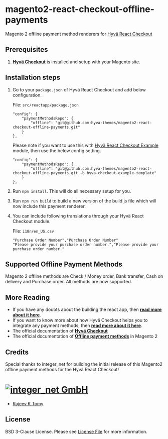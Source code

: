 # magento2-react-checkout-offline-payments

Magento 2 offline payment method renderers for [Hyvä React Checkout][hyva-react-checkout]

## Prerequisites

1.  **[Hyvä Checkout][hyva-react-checkout]** is installed and setup with your Magento site.

## Installation steps

1. Go to your `package.json` of Hyvä React Checkout and add below configuration.

    File: `src/reactapp/package.json`
    ```
    "config": {
        "paymentMethodsRepo": {
            "offline": "git@github.com:hyva-themes/magento2-react-checkout-offline-payments.git"
        }
    },
    ```

    Please note if you want to use this with [Hyvä React Checkout Example][example-template] module, then use the below config setting.

    ```
    "config": {
        "paymentMethodsRepo": {
            "offline": "git@github.com:hyva-themes/magento2-react-checkout-offline-payments.git -b hyva-checkout-example-template"
        }
    },
    ```

2. Run `npm install`. This will do all necessary setup for you.
3. Run `npm run build` to build a new version of the build js file which will now include this payment renderer.
4. You can include following translations through your Hyvä React Checkout module.

    File: `i18n/en_US.csv`
    ```
    "Purchase Order Number","Purchase Order Number"
    "Please provide your purchase order number.","Please provide your purchase order number."
    ```

## Supported Offline Payment Methods

Magento 2 offline methods are Check / Money order, Bank transfer, Cash on delivery and Purchase order. All methods are now supported.

## More Reading

- If you have any doubts about the building the react app, then **[read more about it here](https://hyva-themes.github.io/magento2-react-checkout/build/)**.
- If you want to know more about how Hyvä Checkout helps you to integrate any payment methods, then **[read more about it here](https://hyva-themes.github.io/magento2-react-checkout/payment-integration/)**.
- The official documentation of **[Hyvä Checkout](https://hyva-themes.github.io/magento2-react-checkout)**
- The official documentation of **[Offline payment methods](https://docs.magento.com/user-guide/payment/offline-payment-methods.html)** in Magento 2

## Credits

Special thanks to integer_net for building the initial release of this Magento2 offline payment methods for the Hyvä React Checkout!

# [![integer_net GmbH](https://www.integer-net.com/wp-content/uploads/sites/3/2017/06/logo-integernet.png)](https://www.integer-net.com/)

- [Rajeev K Tomy][link-author]

## License

BSD 3-Clause License. Please see [License File](LICENSE.txt) for more information.

[link-author]: https://github.com/rajeev-k-tomy
[hyva-react-checkout]: https://github.com/hyva-themes/magento2-react-checkout
[example-template]: https://github.com/hyva-themes/magento2-checkout-example
